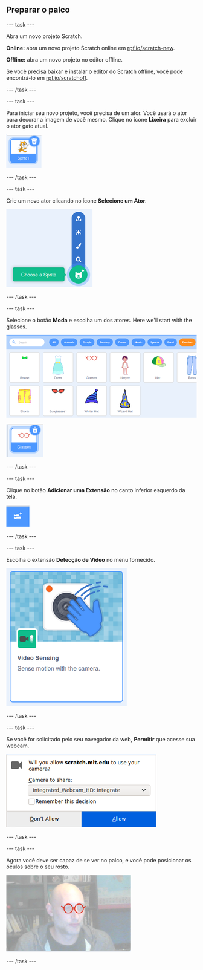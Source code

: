 ## Preparar o palco

--- task ---

Abra um novo projeto Scratch.

**Online:** abra um novo projeto Scratch online em [rpf.io/scratch-new](https://rpf.io/scratch-new).

**Offline:** abra um novo projeto no editor offline.

Se você precisa baixar e instalar o editor do Scratch offline, você pode encontrá-lo em [rpf.io/scratchoff](https://rpf.io/scratchoff).

--- /task ---

--- task ---

Para iniciar seu novo projeto, você precisa de um ator. Você usará o ator para decorar a imagem de você mesmo. Clique no ícone **Lixeira** para excluir o ator gato atual.

![imagem mostrando o ícone de lixeira no ator gato](images/delete-sprite.png)

--- /task ---

--- task ---

Crie um novo ator clicando no ícone **Selecione um Ator**.

![imagem mostrando o ícone expandido selecione um ator](images/new-sprite.png)

--- /task ---

--- task ---

Selecione o botão **Moda** e escolha um dos atores. Here we'll start with the glasses.

![imagem mostrando atores moda](images/fashion.png)

![imagem mostrando o ator óculos](images/glasses.png)

--- /task ---

--- task ---

Clique no botão **Adicionar uma Extensão** no canto inferior esquerdo da tela.

![imagem mostrando o botão adicionar uma extensão](images/add-extension.png)

--- /task ---

--- task ---

Escolha o extensão **Detecção de Vídeo** no menu fornecido.

![imagem mostrando a seleção da biblioteca de extensão de vídeo](images/video-extension.png)

--- /task ---

--- task ---

Se você for solicitado pelo seu navegador da web, **Permitir** que acesse sua webcam.

![imagem mostrando o prompt do navegador para permitir acesso à câmera](images/allow-camera.png)

--- /task ---

--- task ---

Agora você deve ser capaz de se ver no palco, e você pode posicionar os óculos sobre o seu rosto.

![imagem mostrando um homem de óculos sobreposto ao rosto](images/man-with-glasses.png)

--- /task ---






